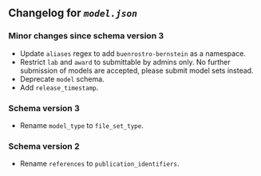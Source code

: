 ## Changelog for *`model.json`*

### Minor changes since schema version 3

* Update `aliases` regex to add `buenrostro-bernstein` as a namespace.
* Restrict `lab` and `award` to submittable by admins only. No further submission of models are accepted, please submit model sets instead.
* Deprecate `model` schema.
* Add `release_timestamp`.

### Schema version 3

* Rename `model_type` to `file_set_type`.

### Schema version 2

* Rename `references` to `publication_identifiers`.
